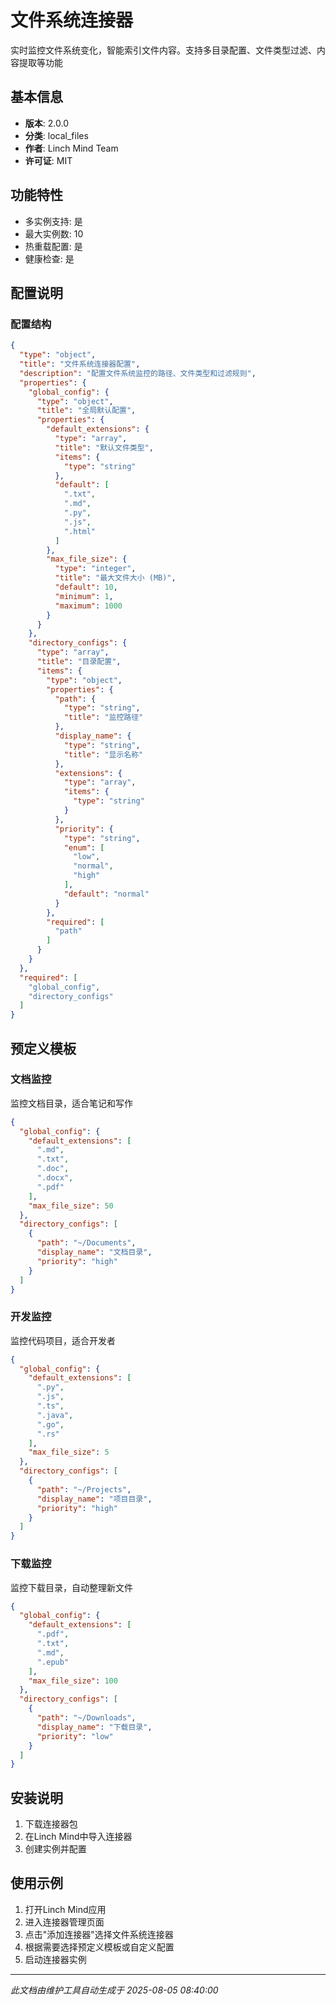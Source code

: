 # 文件系统连接器

实时监控文件系统变化，智能索引文件内容。支持多目录配置、文件类型过滤、内容提取等功能

## 基本信息

- **版本**: 2.0.0
- **分类**: local_files
- **作者**: Linch Mind Team
- **许可证**: MIT

## 功能特性

- 多实例支持: 是
- 最大实例数: 10
- 热重载配置: 是
- 健康检查: 是

## 配置说明

### 配置结构

```json
{
  "type": "object",
  "title": "文件系统连接器配置",
  "description": "配置文件系统监控的路径、文件类型和过滤规则",
  "properties": {
    "global_config": {
      "type": "object",
      "title": "全局默认配置",
      "properties": {
        "default_extensions": {
          "type": "array",
          "title": "默认文件类型",
          "items": {
            "type": "string"
          },
          "default": [
            ".txt",
            ".md",
            ".py",
            ".js",
            ".html"
          ]
        },
        "max_file_size": {
          "type": "integer",
          "title": "最大文件大小 (MB)",
          "default": 10,
          "minimum": 1,
          "maximum": 1000
        }
      }
    },
    "directory_configs": {
      "type": "array",
      "title": "目录配置",
      "items": {
        "type": "object",
        "properties": {
          "path": {
            "type": "string",
            "title": "监控路径"
          },
          "display_name": {
            "type": "string",
            "title": "显示名称"
          },
          "extensions": {
            "type": "array",
            "items": {
              "type": "string"
            }
          },
          "priority": {
            "type": "string",
            "enum": [
              "low",
              "normal",
              "high"
            ],
            "default": "normal"
          }
        },
        "required": [
          "path"
        ]
      }
    }
  },
  "required": [
    "global_config",
    "directory_configs"
  ]
}
```

## 预定义模板

### 文档监控

监控文档目录，适合笔记和写作

```json
{
  "global_config": {
    "default_extensions": [
      ".md",
      ".txt",
      ".doc",
      ".docx",
      ".pdf"
    ],
    "max_file_size": 50
  },
  "directory_configs": [
    {
      "path": "~/Documents",
      "display_name": "文档目录",
      "priority": "high"
    }
  ]
}
```

### 开发监控

监控代码项目，适合开发者

```json
{
  "global_config": {
    "default_extensions": [
      ".py",
      ".js",
      ".ts",
      ".java",
      ".go",
      ".rs"
    ],
    "max_file_size": 5
  },
  "directory_configs": [
    {
      "path": "~/Projects",
      "display_name": "项目目录",
      "priority": "high"
    }
  ]
}
```

### 下载监控

监控下载目录，自动整理新文件

```json
{
  "global_config": {
    "default_extensions": [
      ".pdf",
      ".txt",
      ".md",
      ".epub"
    ],
    "max_file_size": 100
  },
  "directory_configs": [
    {
      "path": "~/Downloads",
      "display_name": "下载目录",
      "priority": "low"
    }
  ]
}
```

## 安装说明

1. 下载连接器包
2. 在Linch Mind中导入连接器
3. 创建实例并配置

## 使用示例

1. 打开Linch Mind应用
2. 进入连接器管理页面
3. 点击"添加连接器"选择文件系统连接器
4. 根据需要选择预定义模板或自定义配置
5. 启动连接器实例

---

*此文档由维护工具自动生成于 2025-08-05 08:40:00*
